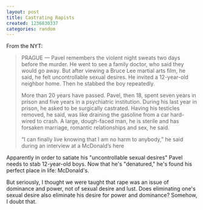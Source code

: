 ```yaml
---
layout: post
title: Castrating Rapists
created: 1236830337
categories: random
---
```

From the NYT:

> PRAGUE — Pavel remembers the violent night sweats two days before the murder. He went to see a family doctor, who said they would go away. But after viewing a Bruce Lee martial arts film, he said, he felt uncontrollable sexual desires. He invited a 12-year-old neighbor home. Then he stabbed the boy repeatedly.
> 
> More than 20 years have passed. Pavel, then 18, spent seven years in prison and five years in a psychiatric institution. During his last year in prison, he asked to be surgically castrated. Having his testicles removed, he said, was like draining the gasoline from a car hard-wired to crash. A large, dough-faced man, he is sterile and has forsaken marriage, romantic relationships and sex, he said.
> 
> “I can finally live knowing that I am no harm to anybody,” he said during an interview at a McDonald’s here

Apparently in order to satiate his "uncontrollable sexual desires" Pavel needs to stab 12-year-old boys. Now that he's "denatured," he's found his perfect place in life: McDonald's.

But seriously, I thought we were taught that rape was an issue of dominance and power, not of sexual desire and lust. Does eliminating one's sexual desire also eliminate his desire for power and dominance? Somehow, I doubt that.
